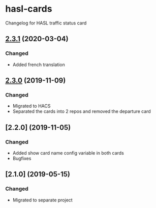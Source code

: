 # hasl-cards

Changelog for HASL traffic status card


## [2.3.1] (2020-03-04)

### Changed
- Added french translation

## [2.3.0] (2019-11-09)

### Changed
- Migrated to HACS
- Separated the cards into 2 repos and removed the departure card

## [2.2.0] (2019-11-05)

### Changed
- Added show card name config variable in both cards
- Bugfixes

## [2.1.0] (2019-05-15)

### Changed
- Migrated to separate project

[keep-a-changelog]: http://keepachangelog.com/en/1.0.0/
[Unreleased]: https://github.com/hasl-platform/lovelace-hasl-traffic-status-card/compare/master...dev
[2.3.0]: https://github.com/hasl-platform/lovelace-hasl-traffic-status-card/releases/tag/v2.3.0
[2.3.1]: https://github.com/hasl-platform/lovelace-hasl-traffic-status-card/releases/tag/v2.3.1

